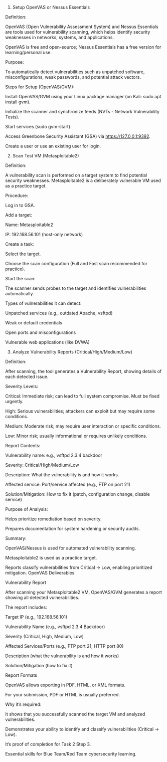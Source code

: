 1. Setup OpenVAS or Nessus Essentials

Definition:

OpenVAS (Open Vulnerability Assessment System) and Nessus Essentials are tools used for vulnerability scanning, which helps identify security weaknesses in networks, systems, and applications.

OpenVAS is free and open-source; Nessus Essentials has a free version for learning/personal use.

Purpose:

To automatically detect vulnerabilities such as unpatched software, misconfigurations, weak passwords, and potential attack vectors.

Steps for Setup (OpenVAS/GVM):

Install OpenVAS/GVM using your Linux package manager (on Kali: sudo apt install gvm).

Initialize the scanner and synchronize feeds (NVTs - Network Vulnerability Tests).

Start services (sudo gvm-start).

Access Greenbone Security Assistant (GSA) via https://127.0.0.1:9392.

Create a user or use an existing user for login.

2. Scan Test VM (Metasploitable2)

Definition:

A vulnerability scan is performed on a target system to find potential security weaknesses. Metasploitable2 is a deliberately vulnerable VM used as a practice target.

Procedure:

Log in to GSA.

Add a target:

Name: Metasploitable2

IP: 192.168.56.101 (host-only network)

Create a task:

Select the target.

Choose the scan configuration (Full and Fast scan recommended for practice).

Start the scan:

The scanner sends probes to the target and identifies vulnerabilities automatically.

Types of vulnerabilities it can detect:

Unpatched services (e.g., outdated Apache, vsftpd)

Weak or default credentials

Open ports and misconfigurations

Vulnerable web applications (like DVWA)

3. Analyze Vulnerability Reports (Critical/High/Medium/Low)

Definition:

After scanning, the tool generates a Vulnerability Report, showing details of each detected issue.

Severity Levels:

Critical: Immediate risk; can lead to full system compromise. Must be fixed urgently.

High: Serious vulnerabilities; attackers can exploit but may require some conditions.

Medium: Moderate risk; may require user interaction or specific conditions.

Low: Minor risk; usually informational or requires unlikely conditions.

Report Contents:

Vulnerability name: e.g., vsftpd 2.3.4 backdoor

Severity: Critical/High/Medium/Low

Description: What the vulnerability is and how it works.

Affected service: Port/service affected (e.g., FTP on port 21)

Solution/Mitigation: How to fix it (patch, configuration change, disable service)

Purpose of Analysis:

Helps prioritize remediation based on severity.

Prepares documentation for system hardening or security audits.

Summary:

OpenVAS/Nessus is used for automated vulnerability scanning.

Metasploitable2 is used as a practice target.

Reports classify vulnerabilities from Critical → Low, enabling prioritized mitigation.
OpenVAS Deliverables

Vulnerability Report

After scanning your Metasploitable2 VM, OpenVAS/GVM generates a report showing all detected vulnerabilities.

The report includes:

Target IP (e.g., 192.168.56.101)

Vulnerability Name (e.g., vsftpd 2.3.4 Backdoor)

Severity (Critical, High, Medium, Low)

Affected Services/Ports (e.g., FTP port 21, HTTP port 80)

Description (what the vulnerability is and how it works)

Solution/Mitigation (how to fix it)

Report Formats

OpenVAS allows exporting in PDF, HTML, or XML formats.

For your submission, PDF or HTML is usually preferred.

Why it’s required:

It shows that you successfully scanned the target VM and analyzed vulnerabilities.

Demonstrates your ability to identify and classify vulnerabilities (Critical → Low).

It’s proof of completion for Task 2 Step 3.

Essential skills for Blue Team/Red Team cybersecurity learning.
